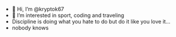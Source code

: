 - 👋 Hi, I’m @kryptok67
- 👀 I’m interested in sport, coding and traveling 
- Discipline is doing what you hate to do but do it like you love it...
- nobody knows



<!---
kryptok67/kryptok67 is a ✨ special ✨ repository because its `README.md` (this file) appears on your GitHub profile.
You can click the Preview link to take a look at your changes.
--->
